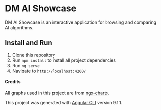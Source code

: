 # DM AI Showcase
DM AI Showcase is an interactive application for browsing and comparing AI algorithms​.

## Install and Run
1. Clone this repository
2. Run `npm install` to install all project dependencies
3. Run `ng serve` 
4. Navigate to `http://localhost:4200/`

#### Credits
All graphs used in this project are from [ngx-charts](https://swimlane.gitbook.io/ngx-charts/). 

This project was generated with [Angular CLI](https://github.com/angular/angular-cli) version 9.1.1.
